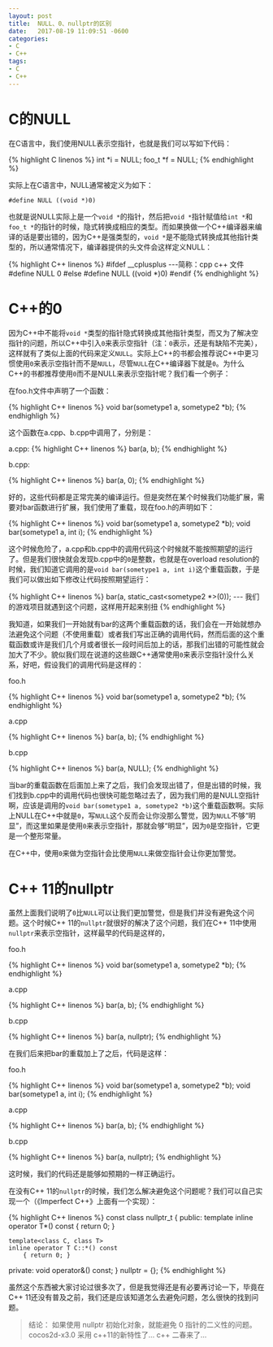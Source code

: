 ```yaml
---
layout: post
title:  NULL、0、nullptr的区别
date:   2017-08-19 11:09:51 -0600
categories: 
- C
- C++
tags:
- C
- C++
---
```


# C的NULL #

在C语言中，我们使用NULL表示空指针，也就是我们可以写如下代码：

{% highlight C linenos %}
int *i = NULL;
foo_t *f = NULL;
{% endhighlight %}

实际上在C语言中，NULL通常被定义为如下：

`#define NULL ((void *)0)`

也就是说NULL实际上是一个`void *`的指针，然后把`void *`指针赋值给`int *`和`foo_t *`的指针的时候，隐式转换成相应的类型。而如果换做一个C++编译器来编译的话是要出错的，因为C++是强类型的，`void *`是不能隐式转换成其他指针类型的，所以通常情况下，编译器提供的头文件会这样定义NULL：

{% highlight C++ linenos %}
#ifdef __cplusplus ---简称：cpp c++ 文件
#define NULL 0
#else
#define NULL ((void *)0)
#endif
{% endhighlight %}

# C++的0 #

因为C++中不能将`void *`类型的指针隐式转换成其他指针类型，而又为了解决空指针的问题，所以C++中引入`0`来表示空指针（注：`0`表示，还是有缺陷不完美），这样就有了类似上面的代码来定义`NULL`。实际上C++的书都会推荐说C++中更习惯使用`0`来表示空指针而不是`NULL`，尽管`NULL`在C++编译器下就是`0`。为什么C++的书都推荐使用`0`而不是NULL来表示空指针呢？我们看一个例子：

在foo.h文件中声明了一个函数：

{% highlight C++ linenos %}
void bar(sometype1 a, sometype2 *b);
{% endhighligh %}

这个函数在a.cpp、b.cpp中调用了，分别是：

a.cpp:
{% highlight C++ linenos %}
bar(a, b);
{% endhighlight %}

b.cpp:

{% highlight C++ linenos %}
bar(a, 0);
{% endhighlight %}

好的，这些代码都是正常完美的编译运行。但是突然在某个时候我们功能扩展，需要对bar函数进行扩展，我们使用了重载，现在foo.h的声明如下：

{% highlight C++ linenos %}
void bar(sometype1 a, sometype2 *b);
void bar(sometype1 a, int i);
{% endhighlight %}

这个时候危险了，a.cpp和b.cpp中的调用代码这个时候就不能按照期望的运行了。但是我们很快就会发现b.cpp中的`0`是整数，也就是在overload resolution的时候，我们知道它调用的是`void bar(sometype1 a, int i)`这个重载函数，于是我们可以做出如下修改让代码按照期望运行：

{% highlight C++ linenos %}
bar(a, static_cast<sometype2 *>(0));  --- 我们的游戏项目就遇到这个问题，这样用开起来别扭
{% endhighlight %}

我知道，如果我们一开始就有bar的这两个重载函数的话，我们会在一开始就想办法避免这个问题（不使用重载）或者我们写出正确的调用代码，然而后面的这个重载函数或许是我们几个月或者很长一段时间后加上的话，那我们出错的可能性就会加大了不少。貌似我们现在说道的这些跟C++通常使用`0`来表示空指针没什么关系，好吧，假设我们的调用代码是这样的：

foo.h

{% highlight C++ linenos %}
void bar(sometype1 a, sometype2 *b);
{% endhighlight %}

a.cpp

{% highlight C++ linenos %}
bar(a, b);
{% endhighlight %}

b.cpp

{% highlight C++ linenos %}
bar(a, NULL);
{% endhighlight %}

当bar的重载函数在后面加上来了之后，我们会发现出错了，但是出错的时候，我们找到b.cpp中的调用代码也很快可能忽略过去了，因为我们用的是NULL空指针啊，应该是调用的`void bar(sometype1 a, sometype2 *b)`这个重载函数啊。实际上NULL在C++中就是`0`，写`NULL`这个反而会让你没那么警觉，因为`NULL`不够“明显”，而这里如果是使用`0`来表示空指针，那就会够“明显”，因为`0`是空指针，它更是一个整形常量。

在C++中，使用`0`来做为空指针会比使用`NULL`来做空指针会让你更加警觉。

# C++ 11的nullptr #

虽然上面我们说明了`0`比`NULL`可以让我们更加警觉，但是我们并没有避免这个问题。这个时候C++ 11的`nullptr`就很好的解决了这个问题，我们在C++ 11中使用`nullptr`来表示空指针，这样最早的代码是这样的，

foo.h

{% highlight C++ linenos %}
void bar(sometype1 a, sometype2 *b);
{% endhighlight %}

a.cpp

{% highlight C++ linenos %}
bar(a, b);
{% endhighlight %}

b.cpp

{% highlight C++ linenos %}
bar(a, nullptr);
{% endhighlight %}

在我们后来把bar的重载加上了之后，代码是这样：

foo.h

{% highlight C++ linenos %}
void bar(sometype1 a, sometype2 *b);
void bar(sometype1 a, int i);
{% endhighlight %}

a.cpp

{% highlight C++ linenos %}
bar(a, b);
{% endhighlight %}

b.cpp

{% highlight C++ linenos %}
bar(a, nullptr);
{% endhighlight %}

这时候，我们的代码还是能够如预期的一样正确运行。

在没有C++ 11的`nullptr`的时候，我们怎么解决避免这个问题呢？我们可以自己实现一个（《Imperfect C++》上面有一个实现）：

{% highlight C++ linenos %}
const
class nullptr_t
{
public:
    template<class T>
    inline operator T*() const
        { return 0; }

    template<class C, class T>
    inline operator T C::*() const
        { return 0; }
 
private:
    void operator&() const;
} nullptr = {};
{% endhighlight %}

虽然这个东西被大家讨论过很多次了，但是我觉得还是有必要再讨论一下，毕竟在C++ 11还没有普及之前，我们还是应该知道怎么去避免问题，怎么很快的找到问题。

>结论：  如果使用 nullptr 初始化对象，就能避免 0 指针的二义性的问题。  cocos2d-x3.0 采用 c++11的新特性了... c++ 二春来了...